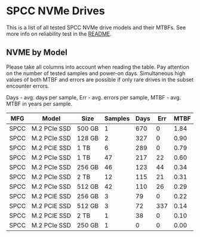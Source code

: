 SPCC NVMe Drives
================

This is a list of all tested SPCC NVMe drive models and their MTBFs. See more
info on reliability test in the [README](https://github.com/linuxhw/SMART).

NVME by Model
------------

Please take all columns into account when reading the table. Pay attention on the
number of tested samples and power-on days. Simultaneous high values of both MTBF
and errors are possible if only rare drives in the subset encounter errors.

Days - avg. days per sample,
Err  - avg. errors per sample,
MTBF - avg. MTBF in years per sample.

| MFG       | Model              | Size   | Samples | Days  | Err   | MTBF |
|-----------|--------------------|--------|---------|-------|-------|------|
| SPCC      | M.2 PCIe SSD       | 500 GB | 1       | 670   | 0     | 1.84   |
| SPCC      | M.2 PCIe SSD       | 128 GB | 2       | 327   | 0     | 0.90   |
| SPCC      | M.2 PCIE SSD       | 1 TB   | 6       | 289   | 0     | 0.79   |
| SPCC      | M.2 PCIe SSD       | 1 TB   | 47      | 217   | 22    | 0.60   |
| SPCC      | M.2 PCIe SSD       | 256 GB | 46      | 123   | 44    | 0.34   |
| SPCC      | M.2 PCIe SSD       | 2 TB   | 12      | 115   | 21    | 0.31   |
| SPCC      | M.2 PCIe SSD       | 512 GB | 42      | 110   | 26    | 0.29   |
| SPCC      | M.2 PCIE SSD       | 256 GB | 3       | 79    | 0     | 0.22   |
| SPCC      | M.2 PCIE SSD       | 512 GB | 3       | 72    | 337   | 0.14   |
| SPCC      | M.2 PCIE SSD       | 2 TB   | 1       | 38    | 0     | 0.10   |
| SPCC      | M.2 PCIe SSD       | 250 GB | 1       | 0     | 0     | 0.00   |
